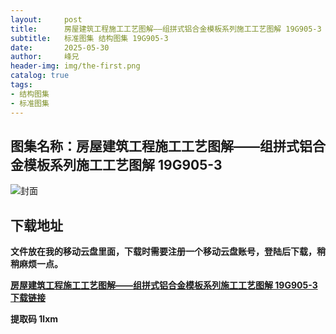 ```yaml
---
layout:     post
title:      房屋建筑工程施工工艺图解——组拼式铝合金模板系列施工工艺图解 19G905-3
subtitle:   标准图集 结构图集 19G905-3
date:       2025-05-30
author:     峰兄
header-img: img/the-first.png
catalog: true
tags:
- 结构图集
- 标准图集
---
```

## 图集名称：房屋建筑工程施工工艺图解——组拼式铝合金模板系列施工工艺图解 19G905-3
![封面](https://pic1.imgdb.cn/item/6839101458cb8da5c81b9eaa.jpg)


## 下载地址 ##
**文件放在我的移动云盘里面，下载时需要注册一个移动云盘账号，登陆后下载，稍稍麻烦一点。**  
  
[**房屋建筑工程施工工艺图解——组拼式铝合金模板系列施工工艺图解 19G905-3 下载链接**](https://caiyun.139.com/w/i/2nFZ7VKcybYvd)


**提取码 1lxm**

